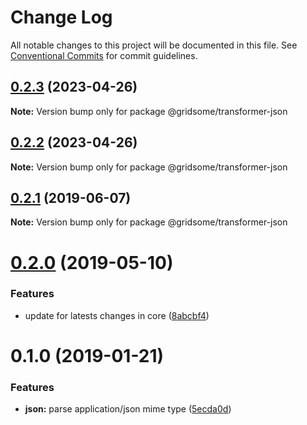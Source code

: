 # Change Log

All notable changes to this project will be documented in this file.
See [Conventional Commits](https://conventionalcommits.org) for commit guidelines.

## [0.2.3](https://github.com/gridsome/gridsome/tree/master/packages/transformer-json/compare/@gridsome/transformer-json@0.2.2...@gridsome/transformer-json@0.2.3) (2023-04-26)

**Note:** Version bump only for package @gridsome/transformer-json





## [0.2.2](https://github.com/gridsome/gridsome/tree/master/packages/transformer-json/compare/@gridsome/transformer-json@0.2.1...@gridsome/transformer-json@0.2.2) (2023-04-26)

**Note:** Version bump only for package @gridsome/transformer-json





## [0.2.1](https://github.com/gridsome/gridsome/tree/master/packages/transformer-json/compare/@gridsome/transformer-json@0.2.0...@gridsome/transformer-json@0.2.1) (2019-06-07)

**Note:** Version bump only for package @gridsome/transformer-json





# [0.2.0](https://github.com/gridsome/gridsome/tree/master/packages/transformer-json/compare/@gridsome/transformer-json@0.1.0...@gridsome/transformer-json@0.2.0) (2019-05-10)


### Features

* update for latests changes in core ([8abcbf4](https://github.com/gridsome/gridsome/tree/master/packages/transformer-json/commit/8abcbf4))





<a name="0.1.0"></a>
# 0.1.0 (2019-01-21)


### Features

* **json:** parse application/json mime type ([5ecda0d](https://github.com/gridsome/gridsome/tree/master/packages/transformer-json/commit/5ecda0d))
